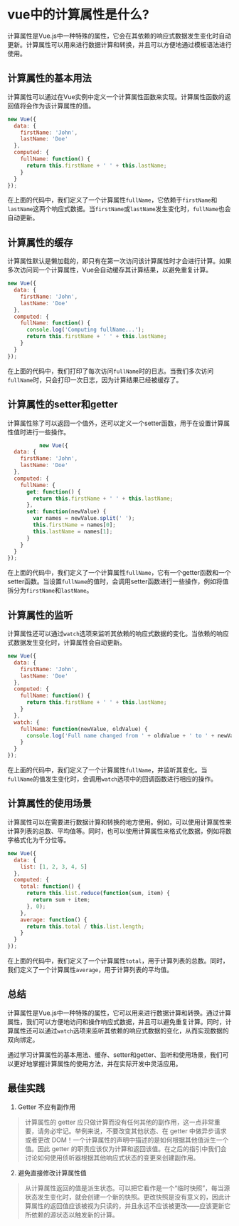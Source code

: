# vue中的计算属性是什么?

计算属性是Vue.js中一种特殊的属性，它会在其依赖的响应式数据发生变化时自动更新。计算属性可以用来进行数据计算和转换，并且可以方便地通过模板语法进行使用。

## 计算属性的基本用法

计算属性可以通过在Vue实例中定义一个计算属性函数来实现。计算属性函数的返回值将会作为该计算属性的值。

```javascript
new Vue({
  data: {
    firstName: 'John',
    lastName: 'Doe'
  },
  computed: {
    fullName: function() {
      return this.firstName + ' ' + this.lastName;
    }
  }
});
```

在上面的代码中，我们定义了一个计算属性`fullName`，它依赖于`firstName`和`lastName`这两个响应式数据。当`firstName`或`lastName`发生变化时，`fullName`也会自动更新。

## 计算属性的缓存

计算属性默认是懒加载的，即只有在第一次访问该计算属性时才会进行计算。如果多次访问同一个计算属性，Vue会自动缓存其计算结果，以避免重复计算。

```javascript
new Vue({
  data: {
    firstName: 'John',
    lastName: 'Doe'
  },
  computed: {
    fullName: function() {
      console.log('Computing fullName...');
      return this.firstName + ' ' + this.lastName;
    }
  }
});
```

在上面的代码中，我们打印了每次访问`fullName`时的日志。当我们多次访问`fullName`时，只会打印一次日志，因为计算结果已经被缓存了。

## 计算属性的setter和getter

计算属性除了可以返回一个值外，还可以定义一个setter函数，用于在设置计算属性值时进行一些操作。

```javascript
          new Vue({
  data: {
    firstName: 'John',
    lastName: 'Doe'
  },
  computed: {
    fullName: {
      get: function() {
        return this.firstName + ' ' + this.lastName;
      },
      set: function(newValue) {
        var names = newValue.split(' ');
        this.firstName = names[0];
        this.lastName = names[1];
      }
    }
  }
});
```

在上面的代码中，我们定义了一个计算属性`fullName`，它有一个getter函数和一个setter函数。当设置`fullName`的值时，会调用setter函数进行一些操作，例如将值拆分为`firstName`和`lastName`。

## 计算属性的监听

计算属性还可以通过`watch`选项来监听其依赖的响应式数据的变化。当依赖的响应式数据发生变化时，计算属性会自动更新。

```javascript
new Vue({
  data: {
    firstName: 'John',
    lastName: 'Doe'
  },
  computed: {
    fullName: function() {
      return this.firstName + ' ' + this.lastName;
    }
  },
  watch: {
    fullName: function(newValue, oldValue) {
      console.log('Full name changed from ' + oldValue + ' to ' + newValue);
    }
  }
});
```

在上面的代码中，我们定义了一个计算属性`fullName`，并监听其变化。当`fullName`的值发生变化时，会调用`watch`选项中的回调函数进行相应的操作。

## 计算属性的使用场景

计算属性可以在需要进行数据计算和转换的地方使用。例如，可以使用计算属性来计算列表的总数、平均值等。同时，也可以使用计算属性来格式化数据，例如将数字格式化为千分位等。

```javascript
new Vue({
  data: {
    list: [1, 2, 3, 4, 5]
  },
  computed: {
    total: function() {
      return this.list.reduce(function(sum, item) {
        return sum + item;
      }, 0);
    },
    average: function() {
      return this.total / this.list.length;
    }
  }
});
```

在上面的代码中，我们定义了一个计算属性`total`，用于计算列表的总数。同时，我们定义了一个计算属性`average`，用于计算列表的平均值。

## 总结

计算属性是Vue.js中一种特殊的属性，它可以用来进行数据计算和转换。通过计算属性，我们可以方便地访问和操作响应式数据，并且可以避免重复计算。同时，计算属性还可以通过`watch`选项来监听其依赖的响应式数据的变化，从而实现数据的双向绑定。

通过学习计算属性的基本用法、缓存、setter和getter、监听和使用场景，我们可以更好地掌握计算属性的使用方法，并在实际开发中灵活应用。

## 最佳实践

1. Getter 不应有副作用

> 计算属性的 getter 应只做计算而没有任何其他的副作用，这一点非常重要，请务必牢记。举例来说，不要改变其他状态、在 getter 中做异步请求或者更改 DOM！一个计算属性的声明中描述的是如何根据其他值派生一个值。因此 getter 的职责应该仅为计算和返回该值。在之后的指引中我们会讨论如何使用侦听器根据其他响应式状态的变更来创建副作用。

2. 避免直接修改计算属性值

> 从计算属性返回的值是派生状态。可以把它看作是一个“临时快照”，每当源状态发生变化时，就会创建一个新的快照。更改快照是没有意义的，因此计算属性的返回值应该被视为只读的，并且永远不应该被更改——应该更新它所依赖的源状态以触发新的计算。
